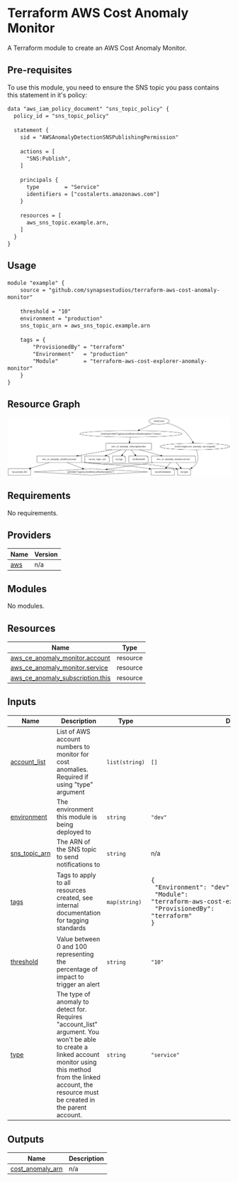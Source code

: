 # Terraform AWS Cost Anomaly Monitor

A Terraform module to create an AWS Cost Anomaly Monitor.

## Pre-requisites

To use this module, you need to ensure the SNS topic you pass contains this statement in it's policy:

```hcl
data "aws_iam_policy_document" "sns_topic_policy" {
  policy_id = "sns_topic_policy"

  statement {
    sid = "AWSAnomalyDetectionSNSPublishingPermission"

    actions = [
      "SNS:Publish",
    ]

    principals {
      type        = "Service"
      identifiers = ["costalerts.amazonaws.com"]
    }

    resources = [
      aws_sns_topic.example.arn,
    ]
  }
}
```

## Usage

```hcl
module "example" {
    source = "github.com/synapsestudios/terraform-aws-cost-anomaly-monitor"

    threshold = "10"
    environment = "production"
    sns_topic_arn = aws_sns_topic.example.arn

    tags = {
        "ProvisionedBy" = "terraform"
        "Environment"   = "production"
        "Module"        = "terraform-aws-cost-explorer-anomaly-monitor"
    }
}
```

## Resource Graph

<img src="./graph.svg">

<!-- BEGIN_TF_DOCS -->
## Requirements

No requirements.

## Providers

| Name | Version |
|------|---------|
| <a name="provider_aws"></a> [aws](#provider\_aws) | n/a |

## Modules

No modules.

## Resources

| Name | Type |
|------|------|
| [aws_ce_anomaly_monitor.account](https://registry.terraform.io/providers/hashicorp/aws/latest/docs/resources/ce_anomaly_monitor) | resource |
| [aws_ce_anomaly_monitor.service](https://registry.terraform.io/providers/hashicorp/aws/latest/docs/resources/ce_anomaly_monitor) | resource |
| [aws_ce_anomaly_subscription.this](https://registry.terraform.io/providers/hashicorp/aws/latest/docs/resources/ce_anomaly_subscription) | resource |

## Inputs

| Name | Description | Type | Default | Required |
|------|-------------|------|---------|:--------:|
| <a name="input_account_list"></a> [account\_list](#input\_account\_list) | List of AWS account numbers to monitor for cost anomalies. Required if using "type" argument | `list(string)` | `[]` | no |
| <a name="input_environment"></a> [environment](#input\_environment) | The environment this module is being deployed to | `string` | `"dev"` | no |
| <a name="input_sns_topic_arn"></a> [sns\_topic\_arn](#input\_sns\_topic\_arn) | The ARN of the SNS topic to send notifications to | `string` | n/a | yes |
| <a name="input_tags"></a> [tags](#input\_tags) | Tags to apply to all resources created, see internal documentation for tagging standards | `map(string)` | <pre>{<br>  "Environment": "dev",<br>  "Module": "terraform-aws-cost-explorer-anomaly-monitor",<br>  "ProvisionedBy": "terraform"<br>}</pre> | no |
| <a name="input_threshold"></a> [threshold](#input\_threshold) | Value between 0 and 100 representing the percentage of impact to trigger an alert | `string` | `"10"` | no |
| <a name="input_type"></a> [type](#input\_type) | The type of anomaly to detect for. Requires "account\_list" argument. You won't be able to create a linked account monitor using this method from the linked account, the resource must be created in the parent account. | `string` | `"service"` | no |

## Outputs

| Name | Description |
|------|-------------|
| <a name="output_cost_anomaly_arn"></a> [cost\_anomaly\_arn](#output\_cost\_anomaly\_arn) | n/a |
<!-- END_TF_DOCS -->
